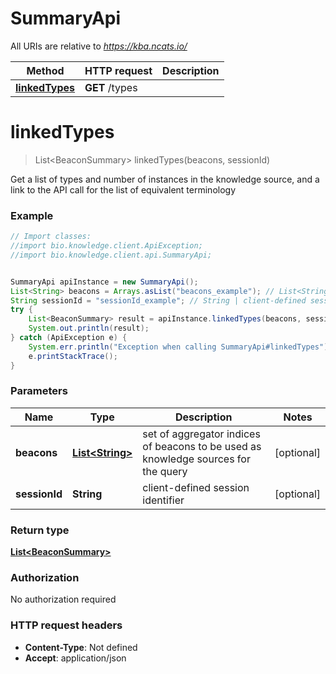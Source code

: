 # SummaryApi

All URIs are relative to *https://kba.ncats.io/*

Method | HTTP request | Description
------------- | ------------- | -------------
[**linkedTypes**](SummaryApi.md#linkedTypes) | **GET** /types | 


<a name="linkedTypes"></a>
# **linkedTypes**
> List&lt;BeaconSummary&gt; linkedTypes(beacons, sessionId)



Get a list of types and number of instances in the knowledge source, and a link to the API call for the list of equivalent terminology 

### Example
```java
// Import classes:
//import bio.knowledge.client.ApiException;
//import bio.knowledge.client.api.SummaryApi;


SummaryApi apiInstance = new SummaryApi();
List<String> beacons = Arrays.asList("beacons_example"); // List<String> | set of aggregator indices of beacons to be used as knowledge sources for the query 
String sessionId = "sessionId_example"; // String | client-defined session identifier 
try {
    List<BeaconSummary> result = apiInstance.linkedTypes(beacons, sessionId);
    System.out.println(result);
} catch (ApiException e) {
    System.err.println("Exception when calling SummaryApi#linkedTypes");
    e.printStackTrace();
}
```

### Parameters

Name | Type | Description  | Notes
------------- | ------------- | ------------- | -------------
 **beacons** | [**List&lt;String&gt;**](String.md)| set of aggregator indices of beacons to be used as knowledge sources for the query  | [optional]
 **sessionId** | **String**| client-defined session identifier  | [optional]

### Return type

[**List&lt;BeaconSummary&gt;**](BeaconSummary.md)

### Authorization

No authorization required

### HTTP request headers

 - **Content-Type**: Not defined
 - **Accept**: application/json

